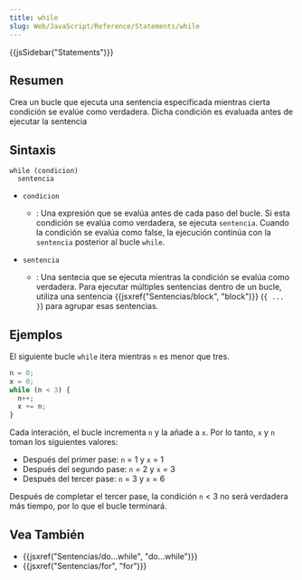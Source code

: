 ```yaml
---
title: while
slug: Web/JavaScript/Reference/Statements/while
---
```


{{jsSidebar("Statements")}}

## Resumen

Crea un bucle que ejecuta una sentencia especificada mientras cierta condición se evalúe como verdadera. Dicha condición es evaluada antes de ejecutar la sentencia

## Sintaxis

```
while (condicion)
  sentencia
```

- `condicion`
  - : Una expresión que se evalúa antes de cada paso del bucle. Si esta condición se evalúa como verdadera, se ejecuta `sentencia`. Cuando la condición se evalúa como false, la ejecución continúa con la `sentencia` posterior al bucle `while`.

- `sentencia`
  - : Una sentecia que se ejecuta mientras la condición se evalúa como verdadera. Para ejecutar múltiples sentencias dentro de un bucle, utiliza una sentencia {{jsxref("Sentencias/block", "block")}} (`{ ... }`) para agrupar esas sentencias.

## Ejemplos

El siguiente bucle `while` itera mientras `n` es menor que tres.

```js
n = 0;
x = 0;
while (n < 3) {
  n++;
  x += n;
}
```

Cada interación, el bucle incrementa `n` y la añade a `x`. Por lo tanto, `x` y `n` toman los siguientes valores:

- Después del primer pase: `n` = 1 y `x` = 1
- Después del segundo pase: `n` = 2 y `x` = 3
- Después del tercer pase: `n` = 3 y `x` = 6

Después de completar el tercer pase, la condición `n` < 3 no será verdadera más tiempo, por lo que el bucle terminará.

## Vea También

- {{jsxref("Sentencias/do...while", "do...while")}}
- {{jsxref("Sentencias/for", "for")}}
